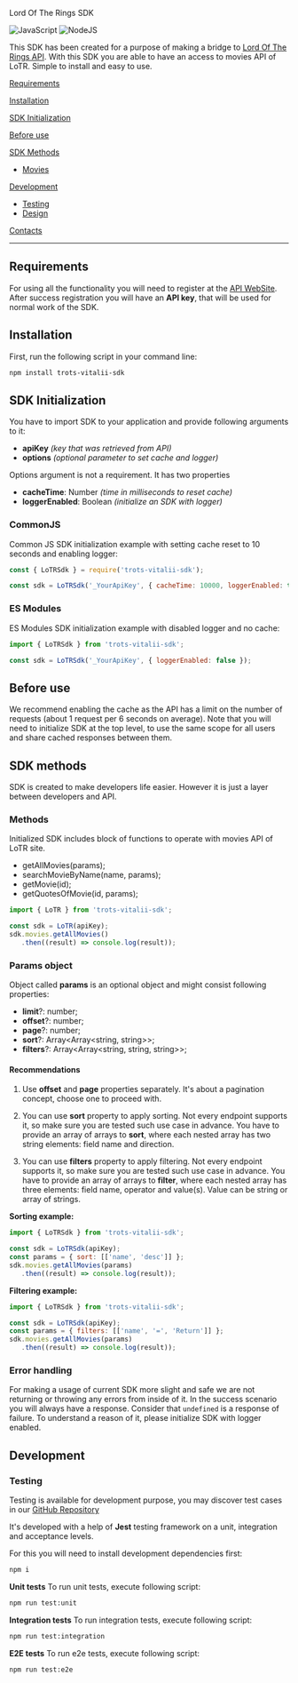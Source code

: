 Lord Of The Rings SDK

![JavaScript](https://img.shields.io/badge/javascript-%23323330.svg?style=for-the-badge&logo=javascript&logoColor=%23F7DF1E)
![NodeJS](https://img.shields.io/badge/node.js-6DA55F?style=for-the-badge&logo=node.js&logoColor=white)

This SDK has been created for a purpose of making a bridge to [Lord Of The Rings API](https://the-one-api.dev/).
With this SDK you are able to have an access to movies API of LoTR.
Simple to install and easy to use.

[Requirements](#requirements)

[Installation](#installation)

[SDK Initialization](#sdk-initialization)

[Before use](#before-use)

[SDK Methods](#sdk-methods)

- [Movies](#movies)

[Development](#development)

- [Testing](#testing)
- [Design](#design)

[Contacts](#contacts)

---

## Requirements

For using all the functionality you will need to register at the [API WebSite](https://the-one-api.dev/sign-up).
After success registration you will have an **API key**, that will be used for normal work of the SDK.

## Installation

First, run the following script in your command line:

```bash
npm install trots-vitalii-sdk
```

## SDK Initialization

You have to import SDK to your application and provide following arguments to it:

- **apiKey** *(key that was retrieved from API)*
- **options** *(optional parameter to set cache and logger)*

Options argument is not a requirement.
It has two properties

- **cacheTime**: Number *(time in milliseconds to reset cache)*
- **loggerEnabled**: Boolean *(initialize an SDK with logger)*

### CommonJS

Common JS SDK initialization example with setting cache reset to 10 seconds and enabling logger:

```javascript
const { LoTRSdk } = require('trots-vitalii-sdk');

const sdk = LoTRSdk('_YourApiKey', { cacheTime: 10000, loggerEnabled: true });
```

### ES Modules

ES Modules SDK initialization example with disabled logger and no cache:

```javascript
import { LoTRSdk } from 'trots-vitalii-sdk';

const sdk = LoTRSdk('_YourApiKey', { loggerEnabled: false });
```

## Before use

We recommend enabling the cache as the API has a limit on the number of requests (about 1 request per 6 seconds on average). Note that you will need to initialize SDK at the top level, to use the same scope for all users and share cached responses between them.

## SDK methods

SDK is created to make developers life easier. However it is just a layer between developers and API.

### Methods

Initialized SDK includes block of functions to operate with movies API of LoTR site.

- getAllMovies(params);
- searchMovieByName(name, params);
- getMovie(id);
- getQuotesOfMovie(id, params);

```javascript
import { LoTR } from 'trots-vitalii-sdk';

const sdk = LoTR(apiKey);
sdk.movies.getAllMovies()
   .then((result) => console.log(result));
```

### Params object

Object called **params** is an optional object and might consist following properties:

- **limit**?: number;
- **offset**?: number;
- **page**?: number;
- **sort**?: Array<Array<string, string>>;
- **filters**?: Array<Array<string, string, string>>;

#### Recommendations

1. Use **offset** and **page** properties separately. It's about a pagination concept, choose one to proceed with.

2. You can use **sort** property to apply sorting. Not every endpoint supports it, so make sure you are tested such use case in advance.
You have to provide an array of arrays to **sort**, where each nested array has two string elements: field name and direction.

3. You can use **filters** property to apply filtering. Not every endpoint supports it, so make sure you are tested such use case in advance. You have to provide an array of arrays to **filter**, where each nested array has three elements: field name, operator and value(s). Value can be string or array of strings.

**Sorting example:**

```javascript
import { LoTRSdk } from 'trots-vitalii-sdk';

const sdk = LoTRSdk(apiKey);
const params = { sort: [['name', 'desc']] };
sdk.movies.getAllMovies(params)
   .then((result) => console.log(result));
```

**Filtering example:**

```javascript
import { LoTRSdk } from 'trots-vitalii-sdk';

const sdk = LoTRSdk(apiKey);
const params = { filters: [['name', '=', 'Return']] };
sdk.movies.getAllMovies(params)
   .then((result) => console.log(result));
```

### Error handling

For making a usage of current SDK more slight and safe we are not returning or throwing any errors from inside of it. In the success scenario you will always have a response. Consider that `undefined` is a response of failure. To understand a reason of it, please initialize SDK with logger enabled.

## Development

### Testing

Testing is available for development purpose, you may discover test cases in our [GitHub Repository](https://github.com/VitaliyTrots/LoTR_sdk)

It's developed with a help of **Jest** testing framework on a unit, integration and acceptance levels.

For this you will need to install development dependencies first:

```bash
npm i
```

**Unit tests**
To run unit tests, execute following script:

```bash
npm run test:unit
```

**Integration tests**
To run integration tests, execute following script:

```bash
npm run test:integration
```

**E2E tests**
To run e2e tests, execute following script:

```bash
npm run test:e2e
```
